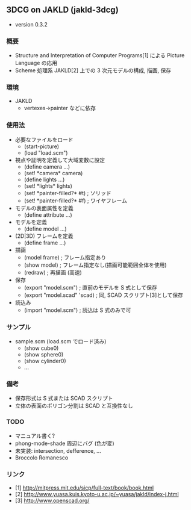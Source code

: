 ## 3DCG on JAKLD (jakld-3dcg)
* version 0.3.2

### 概要
* Structure and Interpretation of Computer Programs[1] による Picture Language の応用
* Scheme 処理系 JAKLD[2] 上での 3 次元モデルの構成, 描画, 保存

### 環境
* JAKLD
    * vertexes->painter などに依存

### 使用法
* 必要なファイルをロード
    * (start-picture)
    * (load "load.scm")
* 視点や証明を定義して大域変数に設定
    * (define camera ...)
    * (set! \*camera\* camera)
    * (define lights ...)
    * (set! \*lights\* lights)
    * (set! \*painter-filled?\* #t) ; ソリッド
    * (set! \*painter-filled?\* #f) ; ワイヤフレーム
* モデルの表面属性を定義
    * (define attribute ...)
* モデルを定義
    * (define model ...)
* (2D|3D) フレームを定義
    * (define frame ...)
* 描画
    * (model frame) ; フレーム指定あり
    * (show model)  ; フレーム指定なし(描画可能範囲全体を使用)
    * (redraw)      ; 再描画 (高速)
* 保存
    * (export "model.scm") ; 直前のモデルを S 式として保存
    * (export "model.scad" 'scad) ; 同, SCAD スクリプト[3]として保存
* 読込み
    * (import "model.scm") ; 読込は S 式のみで可

### サンプル
* sample.scm (load.scm でロード済み)
    * (show cube0)
    * (show sphere0)
    * (show cylinder0)
    * ...

### 備考
* 保存形式は S 式または SCAD スクリプト
* 立体の表面のポリゴン分割は SCAD と互換性なし

### TODO
* マニュアル書く?
* phong-mode-shade 周辺にバグ (色が変)
* 未実装: intersection, defference, ...
* Broccolo Romanesco

### リンク
* [1] http://mitpress.mit.edu/sicp/full-text/book/book.html
* [2] http://www.yuasa.kuis.kyoto-u.ac.jp/~yuasa/jakld/index-j.html
* [3] http://www.openscad.org/
